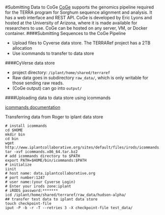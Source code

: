 #Submitting Data to CoGe
[CoGe](https://genomevolution.org/coge/) supports the genomics pipeline required for the TERRA program for Sorghum sequence alignment and analysis. It has a web interface and REST API. CoGe is developed by Eric Lyons and hosted at the University of Arizona, where it is made available for researchers to use. CoGe can be hosted on any server, VM, or Docker container.
####Submitting Sequences to the CoGe Pipeline
 - Upload files to Cyverse data store. The TERRARef project has a 2TB allocation
 - Use icommands to transfer to data store

####CyVerse data store
 - project directory: ```/iplant/home/shared/terraref```
  - Raw data goes in subdirectory ```raw_data/```, which is only writable for those sending raw reads. 
 - (CoGe output) can go into ```output/```

####Uploading data to data store using icommands

[icommands documentation](https://pods.iplantcollaborative.org/wiki/display/DS/Using+iCommands)

Transferring data from Roger to iplant data store 
```
# install icommands
cd $HOME
mkdir bin
cd bin
wget http://www.iplantcollaborative.org/sites/default/files/irods/icommands.x86_64.tar.bz2
tar -xvf icommands.x86_64.tar.bz2
# add icommands directory to $PATH
export PATH=$HOME/bin/icommands:$PATH
# initialize
iinit
# host name: data.iplantcollaborative.org
# port number:1247
# user name:(your Cyverse Login)
# Enter your irods zone:iplant
# iRODS password:*******
icd /iplant/home/shared/terraref/raw_data/hudson-alpha/
## transfer test data to iplant data store
touch checkpoint-file
iput -P -b -r -T --retries 3 -X checkpoint-file test_data/
```
